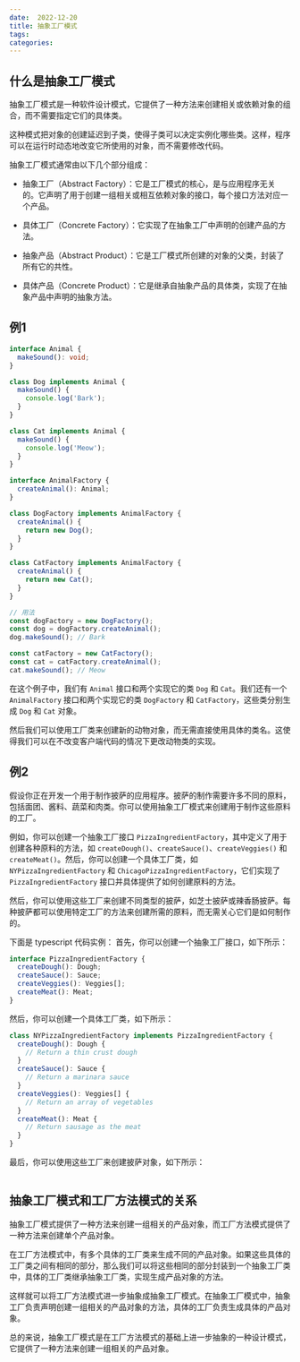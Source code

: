```yaml
---
date:  2022-12-20
title: 抽象工厂模式
tags: 
categories:
---
```



## 什么是抽象工厂模式
抽象工厂模式是一种软件设计模式，它提供了一种方法来创建相关或依赖对象的组合，而不需要指定它们的具体类。

这种模式把对象的创建延迟到子类，使得子类可以决定实例化哪些类。这样，程序可以在运行时动态地改变它所使用的对象，而不需要修改代码。

抽象工厂模式通常由以下几个部分组成：

-   抽象工厂（Abstract Factory）：它是工厂模式的核心，是与应用程序无关的。它声明了用于创建一组相关或相互依赖对象的接口，每个接口方法对应一个产品。
    
-   具体工厂（Concrete Factory）：它实现了在抽象工厂中声明的创建产品的方法。
    
-   抽象产品（Abstract Product）：它是工厂模式所创建的对象的父类，封装了所有它的共性。
    
-   具体产品（Concrete Product）：它是继承自抽象产品的具体类，实现了在抽象产品中声明的抽象方法。

## 例1
```ts
interface Animal {
  makeSound(): void;
}

class Dog implements Animal {
  makeSound() {
    console.log('Bark');
  }
}

class Cat implements Animal {
  makeSound() {
    console.log('Meow');
  }
}

interface AnimalFactory {
  createAnimal(): Animal;
}

class DogFactory implements AnimalFactory {
  createAnimal() {
    return new Dog();
  }
}

class CatFactory implements AnimalFactory {
  createAnimal() {
    return new Cat();
  }
}

// 用法
const dogFactory = new DogFactory();
const dog = dogFactory.createAnimal();
dog.makeSound(); // Bark

const catFactory = new CatFactory();
const cat = catFactory.createAnimal();
cat.makeSound(); // Meow
```

在这个例子中，我们有 `Animal` 接口和两个实现它的类 `Dog` 和 `Cat`。我们还有一个 `AnimalFactory` 接口和两个实现它的类 `DogFactory` 和 `CatFactory`，这些类分别生成 `Dog` 和 `Cat` 对象。

然后我们可以使用工厂类来创建新的动物对象，而无需直接使用具体的类名。这使得我们可以在不改变客户端代码的情况下更改动物类的实现。

## 例2
假设你正在开发一个用于制作披萨的应用程序。披萨的制作需要许多不同的原料，包括面团、酱料、蔬菜和肉类。你可以使用抽象工厂模式来创建用于制作这些原料的工厂。

例如，你可以创建一个抽象工厂接口 `PizzaIngredientFactory`，其中定义了用于创建各种原料的方法，如 `createDough()`、`createSauce()`、`createVeggies()` 和 `createMeat()`。然后，你可以创建一个具体工厂类，如 `NYPizzaIngredientFactory` 和 `ChicagoPizzaIngredientFactory`，它们实现了 `PizzaIngredientFactory` 接口并具体提供了如何创建原料的方法。

然后，你可以使用这些工厂来创建不同类型的披萨，如芝士披萨或辣香肠披萨。每种披萨都可以使用特定工厂的方法来创建所需的原料，而无需关心它们是如何制作的。

下面是 typescript 代码实例：
首先，你可以创建一个抽象工厂接口，如下所示：
```ts
interface PizzaIngredientFactory {
  createDough(): Dough;
  createSauce(): Sauce;
  createVeggies(): Veggies[];
  createMeat(): Meat;
}
```

然后，你可以创建一个具体工厂类，如下所示：
```ts
class NYPizzaIngredientFactory implements PizzaIngredientFactory {
  createDough(): Dough {
    // Return a thin crust dough
  }
  createSauce(): Sauce {
    // Return a marinara sauce
  }
  createVeggies(): Veggies[] {
    // Return an array of vegetables
  }
  createMeat(): Meat {
    // Return sausage as the meat
  }
}
```

最后，你可以使用这些工厂来创建披萨对象，如下所示：
```ts
```
##  抽象工厂模式和工厂方法模式的关系
抽象工厂模式提供了一种方法来创建一组相关的产品对象，而工厂方法模式提供了一种方法来创建单个产品对象。

在工厂方法模式中，有多个具体的工厂类来生成不同的产品对象。如果这些具体的工厂类之间有相同的部分，那么我们可以将这些相同的部分封装到一个抽象工厂类中，具体的工厂类继承抽象工厂类，实现生成产品对象的方法。

这样就可以将工厂方法模式进一步抽象成抽象工厂模式。在抽象工厂模式中，抽象工厂负责声明创建一组相关的产品对象的方法，具体的工厂负责生成具体的产品对象。

总的来说，抽象工厂模式是在工厂方法模式的基础上进一步抽象的一种设计模式，它提供了一种方法来创建一组相关的产品对象。